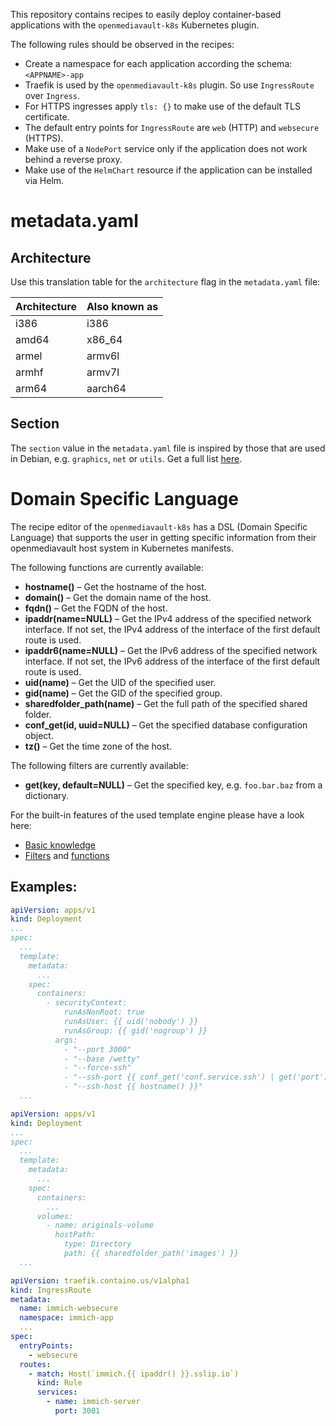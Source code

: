 This repository contains recipes to easily deploy container-based applications with the 
`openmediavault-k8s` Kubernetes plugin. 

The following rules should be observed in the recipes:

- Create a namespace for each application according the schema: `<APPNAME>-app`
- Traefik is used by the `openmediavault-k8s` plugin. So use `IngressRoute` over `Ingress`.
- For HTTPS ingresses apply `tls: {}` to make use of the default TLS certificate.
- The default entry points for `IngressRoute` are `web` (HTTP) and `websecure` (HTTPS).
- Make use of a `NodePort` service only if the application does not work behind a reverse proxy.
- Make use of the `HelmChart` resource if the application can be installed via Helm.

# metadata.yaml

## Architecture

Use this translation table for the `architecture` flag in the `metadata.yaml` file:

| Architecture | Also known as |
|--------------|---------------|
| i386         | i386          |
| amd64        | x86_64        |
| armel        | armv6l        |
| armhf        | armv7l        |
| arm64        | aarch64       |

## Section

The `section` value in the `metadata.yaml` file is inspired by those that are used in Debian, e.g. `graphics`, `net` or `utils`. Get a full list [here](https://www.debian.org/doc/debian-policy/ch-archive.html#s-subsections).

# Domain Specific Language

The recipe editor of the `openmediavault-k8s` has a DSL (Domain Specific Language)
that supports the user in getting specific information from their openmediavault
host system in Kubernetes manifests.

The following functions are currently available:

- **hostname()** – Get the hostname of the host.
- **domain()** – Get the domain name of the host.
- **fqdn()** – Get the FQDN of the host.
- **ipaddr(name=NULL)** – Get the IPv4 address of the specified network interface. If not set, the IPv4 address of the interface of the first default route is used.
- **ipaddr6(name=NULL)** – Get the IPv6 address of the specified network interface. If not set, the IPv6 address of the interface of the first default route is used.
- **uid(name)** – Get the UID of the specified user.
- **gid(name)** – Get the GID of the specified group.
- **sharedfolder_path(name)** – Get the full path of the specified shared folder.
- **conf_get(id, uuid=NULL)** – Get the specified database configuration object.
- **tz()** – Get the time zone of the host.

The following filters are currently available:

- **get(key, default=NULL)** – Get the specified key, e.g. `foo.bar.baz` from a dictionary.

For the built-in features of the used template engine please have a look here:

- [Basic knowledge](https://twig.symfony.com/doc/3.x/templates.html)
- [Filters](https://twig.symfony.com/doc/3.x/filters/index.html) and [functions](https://twig.symfony.com/doc/3.x/functions/index.html)

## Examples:
```yaml
apiVersion: apps/v1
kind: Deployment
...
spec:
  ...
  template:
    metadata:
      ...
    spec:
      containers:
        - securityContext:
            runAsNonRoot: true
            runAsUser: {{ uid('nobody') }}
            runAsGroup: {{ gid('nogroup') }}
          args:
            - "--port 3000"
            - "--base /wetty"
            - "--force-ssh"
            - "--ssh-port {{ conf_get('conf.service.ssh') | get('port') }}"
            - "--ssh-host {{ hostname() }}"
  ...
```
```yaml
apiVersion: apps/v1
kind: Deployment
...
spec:
  ...
  template:
    metadata:
      ...
    spec:
      containers:
        ...
      volumes:
        - name: originals-volume
          hostPath:
            type: Directory
            path: {{ sharedfolder_path('images') }}
  ...
```
```yaml
apiVersion: traefik.containo.us/v1alpha1
kind: IngressRoute
metadata:
  name: immich-websecure
  namespace: immich-app
  ...
spec:
  entryPoints:
    - websecure
  routes:
    - match: Host(`immich.{{ ipaddr() }}.sslip.io`)
      kind: Rule
      services:
        - name: immich-server
          port: 3001
```
